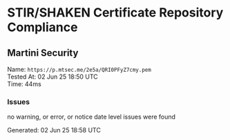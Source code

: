 # STIR/SHAKEN Certificate Repository Compliance

## Martini Security

Name: `https://p.mtsec.me/2e5a/QRI0PFyZ7cmy.pem`\
Tested At: 02 Jun 25 18:50 UTC\
Time: 44ms

### Issues

no warning, or error, or notice date level issues were found

Generated: 02 Jun 25 18:58 UTC